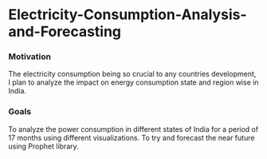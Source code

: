 # Electricity-Consumption-Analysis-and-Forecasting
<h3>Motivation</h3>
<p>The electricity consumption being so crucial to any countries development, I plan to analyze the impact on energy consumption state and region wise in India.
</p>

<h3>Goals</h3>
<p>To analyze the power consumption in different states of India for a period of 17 months using different visualizations. 
To try and forecast the near future using Prophet library.
</p>

